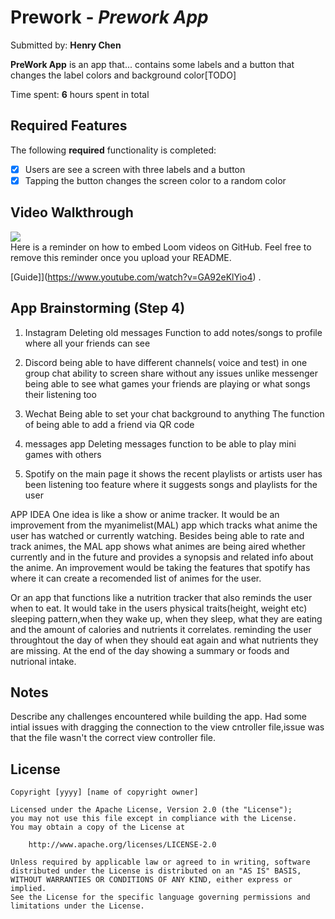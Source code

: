# Prework - *Prework App*

Submitted by: **Henry Chen**

**PreWork App** is an app that... contains some labels and a button that changes the label colors and background color[TODO] 

Time spent: **6** hours spent in total

## Required Features

The following **required** functionality is completed:

- [x] Users are see a screen with three labels and a button
- [x] Tapping the button changes the screen color to a random color
 
## Video Walkthrough

<div>
    <a href="https://www.loom.com/share/662c7486c26b4b8999ae01ea02831671">
    </a>
    <a href="https://www.loom.com/share/662c7486c26b4b8999ae01ea02831671">
      <img style="max-width:300px;" src="https://cdn.loom.com/sessions/thumbnails/662c7486c26b4b8999ae01ea02831671-04f64081cc337fe5-full-play.gif">
    </a>
    
  </div>
Here is a reminder on how to embed Loom videos on GitHub. Feel free to remove this reminder once you upload your README. 


[Guide]](https://www.youtube.com/watch?v=GA92eKlYio4) .

## App Brainstorming (Step 4)
1) Instagram
    Deleting old messages
    Function to add notes/songs to profile where all your friends can see
2) Discord 
    being able to have different channels( voice and test) in one group chat
    ability to screen share without any issues unlike messenger
    being able to see what games your friends are playing or what songs their listening too

3) Wechat
 Being able to set your chat background to anything
 The function of being able to add a friend via QR code
4) messages app
    Deleting messages
    function to be able to play mini games with others 
5) Spotify
    on the main page it shows the recent playlists or artists user has been listening too
    feature where it suggests songs and playlists for the user
    
APP IDEA
One idea is like a show or anime tracker. It would be an improvement from the myanimelist(MAL) app which tracks what anime the user has watched or currently watching. Besides being able to rate and track animes, the MAL app shows what animes are being aired whether currently and in the future and provides a synopsis and related info about the anime. An improvement would be taking the features that spotify has where it can create a recomended list of animes for the user. 

Or an app that functions like a nutrition tracker that also reminds the user when to eat. It would take in the users physical traits(height, weight etc) sleeping pattern,when they wake up, when they sleep, what they are eating and the amount of calories and nutrients it correlates. reminding the user throughtout the day of when they should eat again and what nutrients they are missing. At the end of the day showing a summary or foods and nutrional intake.
## Notes

Describe any challenges encountered while building the app.
Had some intial issues with dragging the connection to the view cntroller file,issue was that the file wasn't the correct view controller file.


## License

    Copyright [yyyy] [name of copyright owner]

    Licensed under the Apache License, Version 2.0 (the "License");
    you may not use this file except in compliance with the License.
    You may obtain a copy of the License at

        http://www.apache.org/licenses/LICENSE-2.0

    Unless required by applicable law or agreed to in writing, software
    distributed under the License is distributed on an "AS IS" BASIS,
    WITHOUT WARRANTIES OR CONDITIONS OF ANY KIND, either express or implied.
    See the License for the specific language governing permissions and
    limitations under the License.
